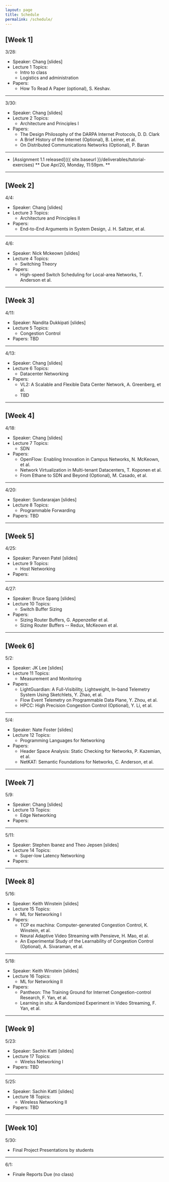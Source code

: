 ```yaml
---
layout: page
title: Schedule
permalink: /schedule/
---
```


## **[Week 1]**

3/28:
* Speaker: Chang [slides]
* Lecture 1 Topics:    
    * Intro to class
    * Logistics and administration
* Papers: 
    * How To Read A Paper (optional), S. Keshav.

---

3/30:
* Speaker: Chang [slides]
* Lecture 2 Topics:
    * Architecture and Principles I
* Papers:
    * The Design Philosophy of the DARPA Internet Protocols, D. D. Clark
    * A Brief History of the Internet (Optional), B. Leiner, et al.
    * On Distributed Communications Networks (Optional), P. Baran

---

* [Assignment 1.1 released]({{ site.baseurl }}/deliverables/tutorial-exercises) ** Due Apr/20, Monday, 11:59pm. **

---

## **[Week 2]**

4/4:
* Speaker: Chang [slides]
* Lecture 3 Topics:
    * Architecture and Principles II
* Papers:
    * End-to-End Arguments in System Design, J. H. Saltzer, et al.

---

4/6:
* Speaker: Nick Mckeown [slides]
* Lecture 4 Topics:
    * Switching Theory
* Papers:
    * High-speed Switch Scheduling for Local-area Networks, T. Anderson et al.  

---

## **[Week 3]**

4/11:
* Speaker: Nandita Dukkipati [slides]
* Lecture 5 Topics:
    * Congestion Control
* Papers: TBD

---

4/13:
* Speaker: Chang [slides]
* Lecture 6 Topics:
    * Datacenter Networking
* Papers:
    * VL2: A Scalable and Flexible Data Center Network, A. Greenberg, et al.
    * TBD

---

## **[Week 4]**

4/18:
* Speaker: Chang [slides]
* Lecture 7 Topics:
    * SDN
* Papers:
    * OpenFlow: Enabling Innovation in Campus Networks, N. McKeown, et al.
    * Network Virtualization in Multi-tenant Datacenters, T. Koponen et al.
    * From Ethane to SDN and Beyond (Optional), M. Casado, et al.

---

4/20:
* Speaker: Sundararajan [slides]
* Lecture 8 Topics:
    * Programmable Forwarding
* Papers: TBD

---

## **[Week 5]**

4/25:
* Speaker: Parveen Patel [slides]
* Lecture 9 Topics: 
    * Host Networking    
* Papers:

---

4/27:
* Speaker: Bruce Spang [slides]
* Lecture 10 Topics:
    * Switch Buffer Sizing
* Papers:
    * Sizing Router Buffers, G. Appenzeller et al.
    * Sizing Router Buffers -- Redux, McKeown et al. 

---

## **[Week 6]**

5/2:
* Speaker: JK Lee [slides]
* Lecture 11 Topics: 
    * Measurement and Monitoring
* Papers:
    * LightGuardian: A Full-Visibility, Lightweight, In-band Telemetry System Using Sketchlets, Y. Zhao, et al.
    * Flow Event Telemetry on Programmable Data Plane, Y. Zhou, et al.  
    * HPCC: High Precision Congestion Control (Optional), Y. Li, et al.

---

5/4:
* Speaker: Nate Foster [slides]
* Lecture 12 Topics:
    * Programming Languages for Networking
* Papers:
    * Header Space Analysis: Static Checking for Networks, P. Kazemian, et al.
    * NetKAT: Semantic Foundations for Networks, C. Anderson, et al.

---

## **[Week 7]**

5/9:
* Speaker: Chang [slides]
* Lecture 13 Topics: 
    * Edge Networking
* Papers:

---

5/11:
* Speaker: Stephen Ibanez and Theo Jepsen [slides]
* Lecture 14 Topics:
    * Super-low Latency Networking
* Papers:

---

## **[Week 8]**

5/16:
* Speaker: Keith Winstein [slides]
* Lecture 15 Topics: 
    * ML for Networking I
* Papers:
    * TCP ex machina: Computer-generated Congestion Control, K. Winstein, et al.
    * Neural Adaptive Video Streaming with Pensieve, H. Mao, et al. 
    * An Experimental Study of the Learnability of Congestion Control (Optional), A. Sivaraman, et al.

---

5/18:
* Speaker: Keith Winstein [slides]
* Lecture 16 Topics:
    * ML for Networking II
* Papers:
    * Pantheon: The Training Ground for Internet Congestion-control Research, F. Yan, et al.
    * Learning in situ: A Randomized Experiment in Video Streaming, F. Yan, et al.

---

## **[Week 9]**

5/23:
* Speaker: Sachin Katti [slides]
* Lecture 17 Topics: 
    * Wirelss Networking I
* Papers: TBD

---

5/25:
* Speaker: Sachin Katti [slides]
* Lecture 18 Topics:
    * Wireless Networking II
* Papers: TBD

---

## **[Week 10]**

5/30:
* Final Project Presentations by students

---

6/1:
* Finale Reports Due (no class)
